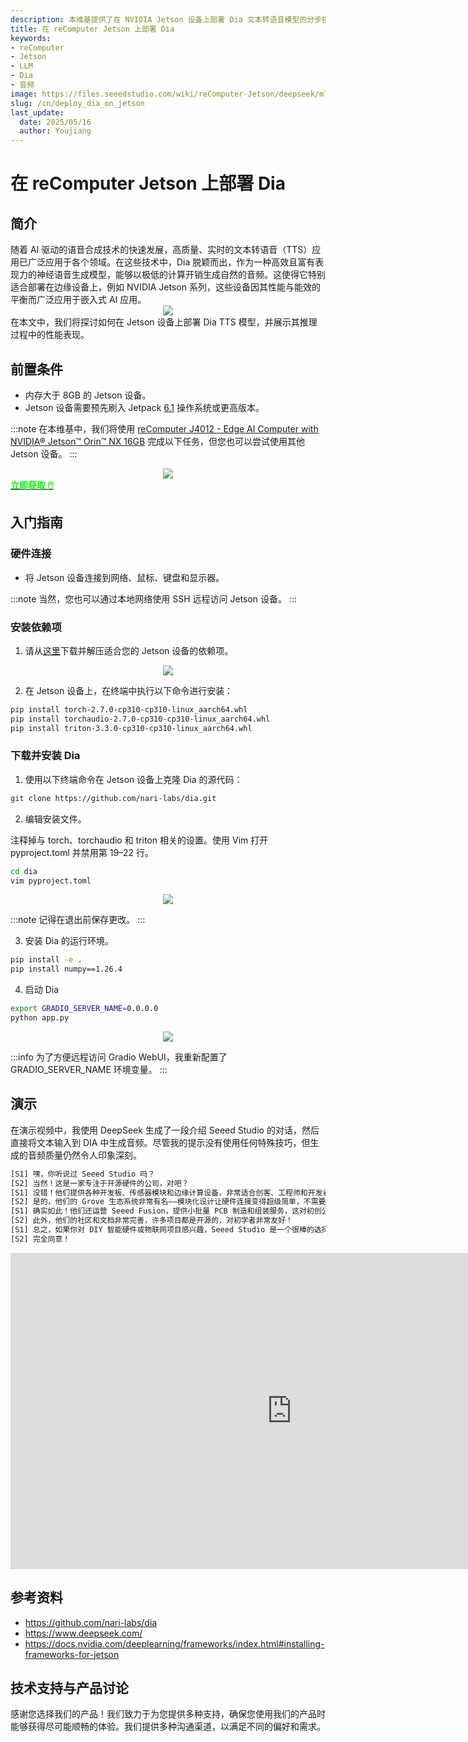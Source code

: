 ```yaml
---
description: 本维基提供了在 NVIDIA Jetson 设备上部署 Dia 文本转语音模型的分步指南，展示其令人印象深刻的实时语音合成功能。内容涵盖依赖项安装、配置调整，并通过使用搭载 Jetson Orin NX 的 reComputer J4012 进行实际演示，展示高质量音频生成。
title: 在 reComputer Jetson 上部署 Dia
keywords:
- reComputer
- Jetson
- LLM
- Dia
- 音频
image: https://files.seeedstudio.com/wiki/reComputer-Jetson/deepseek/mlc/deploy_deepseek.webp
slug: /cn/deploy_dia_on_jetson
last_update:
  date: 2025/05/16
  author: Youjiang
---
```


# 在 reComputer Jetson 上部署 Dia

## 简介

<div style={{textAlign: 'justify', textJustify: 'inter-word'}}>
    随着 AI 驱动的语音合成技术的快速发展，高质量、实时的文本转语音（TTS）应用已广泛应用于各个领域。在这些技术中，Dia 脱颖而出，作为一种高效且富有表现力的神经语音生成模型，能够以极低的计算开销生成自然的音频。这使得它特别适合部署在边缘设备上，例如 NVIDIA Jetson 系列，这些设备因其性能与能效的平衡而广泛应用于嵌入式 AI 应用。
</div>

<div align="center">
    <img width={900} 
     src="https://files.seeedstudio.com/wiki/reComputer-Jetson/dia/dia.png" />
</div>

<div style={{textAlign: 'justify', textJustify: 'inter-word'}}>
    在本文中，我们将探讨如何在 Jetson 设备上部署 Dia TTS 模型，并展示其推理过程中的性能表现。
</div>


## 前置条件

- 内存大于 8GB 的 Jetson 设备。
- Jetson 设备需要预先刷入 Jetpack [6.1](https://wiki.seeedstudio.com/cn/reComputer_Intro/) 操作系统或更高版本。

:::note
在本维基中，我们将使用 [reComputer J4012 - Edge AI Computer with NVIDIA® Jetson™ Orin™ NX 16GB](https://www.seeedstudio.com/reComputer-J4012-p-5586.html?qid=eyJjX3NlYXJjaF9xdWVyeSI6InJlQ29tcHV0ZXIgSjQwMTIiLCJjX3NlYXJjaF9yZXN1bHRfcG9zIjo0LCJjX3RvdGFsX3Jlc3VsdHMiOjUyLCJjX3NlYXJjaF9yZXN1bHRfdHlwZSI6IlByb2R1Y3QiLCJjX3NlYXJjaF9maWx0ZXJzIjoic3RvcmVDb2RlOltyZXRhaWxlcl0gJiYgcXVhbnRpdHlfYW5kX3N0b2NrX3N0YXR1czpbMV0ifQ%3D%3D) 完成以下任务，但您也可以尝试使用其他 Jetson 设备。
:::

<div align="center">
    <img width={800} 
     src="https://files.seeedstudio.com/wiki/reComputer-Jetson/deepseek/j4012.png" />
</div>

<div class="get_one_now_container" style={{textAlign: 'center'}}>
    <a class="get_one_now_item" href="https://www.seeedstudio.com/reComputer-J4012-p-5586.html?qid=eyJjX3NlYXJjaF9xdWVyeSI6InJlQ29tcHV0ZXIgSjQwMTIiLCJjX3NlYXJjaF9yZXN1bHRfcG9zIjo0LCJjX3RvdGFsX3Jlc3VsdHMiOjUyLCJjX3NlYXJjaF9yZXN1bHRfdHlwZSI6IlByb2R1Y3QiLCJjX3NlYXJjaF9maWx0ZXJzIjoic3RvcmVDb2RlOltyZXRhaWxlcl0gJiYgcXVhbnRpdHlfYW5kX3N0b2NrX3N0YXR1czpbMV0ifQ%3D%3D" target="_blank" rel="noopener noreferrer">
        <strong><span><font color={'FFFFFF'} size={"4"}> 立即获取 🖱️</font></span></strong>
    </a>
</div>

## 入门指南

### 硬件连接
- 将 Jetson 设备连接到网络、鼠标、键盘和显示器。

:::note
当然，您也可以通过本地网络使用 SSH 远程访问 Jetson 设备。
:::

### 安装依赖项

1. 请从[这里](https://seeedstudio88-my.sharepoint.com/:u:/g/personal/youjiang_yu_seeedstudio88_onmicrosoft_com/ER_DifB_INZLnzTPyz6rqP8BESl1LiGtttOSojNM4G3jHA?e=AmDZv0)下载并解压适合您的 Jetson 设备的依赖项。

<div align="center">
    <img width={900} 
     src="https://files.seeedstudio.com/wiki/reComputer-Jetson/dia/dependencies.png" />
</div>

2. 在 Jetson 设备上，在终端中执行以下命令进行安装：

```bash
pip install torch-2.7.0-cp310-cp310-linux_aarch64.whl
pip install torchaudio-2.7.0-cp310-cp310-linux_aarch64.whl
pip install triton-3.3.0-cp310-cp310-linux_aarch64.whl
```

### 下载并安装 Dia

1. 使用以下终端命令在 Jetson 设备上克隆 Dia 的源代码：

```bash
git clone https://github.com/nari-labs/dia.git
```

2. 编辑安装文件。

<div style={{textAlign: 'justify', textJustify: 'inter-word'}}>
    注释掉与 torch、torchaudio 和 triton 相关的设置。使用 Vim 打开 pyproject.toml 并禁用第 19–22 行。
</div>

```bash
cd dia
vim pyproject.toml
```

<div align="center">
    <img width={900} 
     src="https://files.seeedstudio.com/wiki/reComputer-Jetson/dia/comment_out.png" />
</div>

:::note
记得在退出前保存更改。
:::

3. 安装 Dia 的运行环境。

```bash
pip install -e .
pip install numpy==1.26.4
```

4. 启动 Dia

```bash
export GRADIO_SERVER_NAME=0.0.0.0
python app.py
```

<div align="center">
    <img width={900} 
     src="https://files.seeedstudio.com/wiki/reComputer-Jetson/dia/launch.png" />
</div>

:::info
为了方便远程访问 Gradio WebUI，我重新配置了 GRADIO_SERVER_NAME 环境变量。
:::


## 演示

在演示视频中，我使用 DeepSeek 生成了一段介绍 Seeed Studio 的对话，然后直接将文本输入到 DIA 中生成音频。尽管我的提示没有使用任何特殊技巧，但生成的音频质量仍然令人印象深刻。

```txt
[S1] 嘿，你听说过 Seeed Studio 吗？
[S2] 当然！这是一家专注于开源硬件的公司，对吧？
[S1] 没错！他们提供各种开发板、传感器模块和边缘计算设备，非常适合创客、工程师和开发者快速实现他们的想法。
[S2] 是的，他们的 Grove 生态系统非常有名——模块化设计让硬件连接变得超级简单，不需要复杂的焊接或布线。
[S1] 确实如此！他们还运营 Seeed Fusion，提供小批量 PCB 制造和组装服务，这对初创公司和硬件创业者来说非常棒。
[S2] 此外，他们的社区和文档非常完善，许多项目都是开源的，对初学者非常友好！
[S1] 总之，如果你对 DIY 智能硬件或物联网项目感兴趣，Seeed Studio 是一个很棒的选择！
[S2] 完全同意！
```

<div align="center">
    <iframe width="900" height="506" src="https://www.youtube.com/embed/g9jQzwnsHr0" title="在 reComputer Jetson 上部署 Dia" frameborder="0" allow="accelerometer; autoplay; clipboard-write; encrypted-media; gyroscope; picture-in-picture; web-share" referrerpolicy="strict-origin-when-cross-origin" allowfullscreen></iframe>
</div>

## 参考资料
- https://github.com/nari-labs/dia
- https://www.deepseek.com/
- https://docs.nvidia.com/deeplearning/frameworks/index.html#installing-frameworks-for-jetson


## 技术支持与产品讨论

感谢您选择我们的产品！我们致力于为您提供多种支持，确保您使用我们的产品时能够获得尽可能顺畅的体验。我们提供多种沟通渠道，以满足不同的偏好和需求。

<div class="button_tech_support_container">
<a href="https://forum.seeedstudio.com/" class="button_forum"></a> 
<a href="https://www.seeedstudio.com/contacts" class="button_email"></a>
</div>

<div class="button_tech_support_container">
<a href="https://discord.gg/eWkprNDMU7" class="button_discord"></a> 
<a href="https://github.com/Seeed-Studio/wiki-documents/discussions/69" class="button_discussion"></a>
</div>